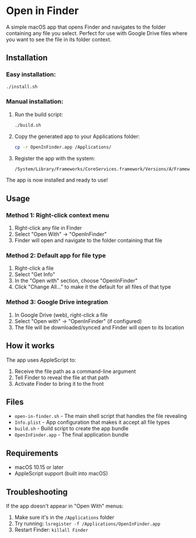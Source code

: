 # Open in Finder

A simple macOS app that opens Finder and navigates to the folder containing any file you select. Perfect for use with Google Drive files where you want to see the file in its folder context.

## Installation

### Easy installation:
```bash
./install.sh
```

### Manual installation:
1. Run the build script:
   ```bash
   ./build.sh
   ```

2. Copy the generated app to your Applications folder:
   ```bash
   cp -r OpenInFinder.app /Applications/
   ```

3. Register the app with the system:
   ```bash
   /System/Library/Frameworks/CoreServices.framework/Versions/A/Frameworks/LaunchServices.framework/Versions/A/Support/lsregister -f /Applications/OpenInFinder.app
   ```

The app is now installed and ready to use!

## Usage

### Method 1: Right-click context menu
1. Right-click any file in Finder
2. Select "Open With" → "OpenInFinder"
3. Finder will open and navigate to the folder containing that file

### Method 2: Default app for file type
1. Right-click a file
2. Select "Get Info"
3. In the "Open with" section, choose "OpenInFinder"
4. Click "Change All..." to make it the default for all files of that type

### Method 3: Google Drive integration
1. In Google Drive (web), right-click a file
2. Select "Open with" → "OpenInFinder" (if configured)
3. The file will be downloaded/synced and Finder will open to its location

## How it works

The app uses AppleScript to:
1. Receive the file path as a command-line argument
2. Tell Finder to reveal the file at that path
3. Activate Finder to bring it to the front

## Files

- `open-in-finder.sh` - The main shell script that handles the file revealing
- `Info.plist` - App configuration that makes it accept all file types
- `build.sh` - Build script to create the app bundle
- `OpenInFinder.app` - The final application bundle

## Requirements

- macOS 10.15 or later
- AppleScript support (built into macOS)

## Troubleshooting

If the app doesn't appear in "Open With" menus:
1. Make sure it's in the `/Applications` folder
2. Try running: `lsregister -f /Applications/OpenInFinder.app`
3. Restart Finder: `killall Finder`